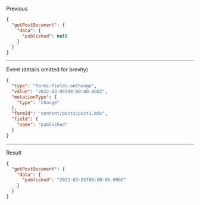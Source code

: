 Previous
```json
{
  "getPostDocument": {
    "data": {
      "published": null
    }
  }
}
```
---

Event (details omitted for brevity)
```json
{
  "type": "forms:fields:onChange",
  "value": "2022-03-05T08:00:00.000Z",
  "mutationType": {
    "type": "change"
  },
  "formId": "content/posts/post1.mdx",
  "field": {
    "name": "published"
  }
}
```
---

Result
```json
{
  "getPostDocument": {
    "data": {
      "published": "2022-03-05T08:00:00.000Z"
    }
  }
}
```